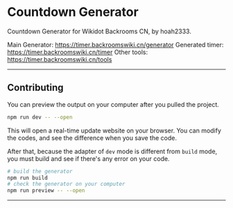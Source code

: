 # Countdown Generator

Countdown Generator for Wikidot Backrooms CN, by hoah2333.

Main Generator: https://timer.backroomswiki.cn/generator
Generated timer: https://timer.backroomswiki.cn/timer
Other tools: https://timer.backroomswiki.cn/tools

---

## Contributing

You can preview the output on your computer after you pulled the project.

```bash
npm run dev -- --open
```

This will open a real-time update website on your browser. You can modify the codes, and see the difference when you save the code.

After that, because the adapter of `dev` mode is different from `build` mode, you must build and see if there's any error on your code.

```bash
# build the generator
npm run build
# check the generator on your computer
npm run preview -- --open
```

---
